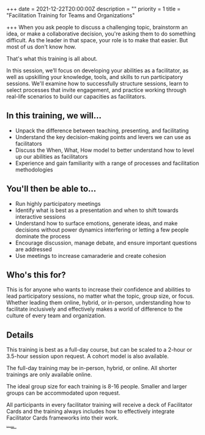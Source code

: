 +++
date = 2021-12-22T20:00:00Z
description = ""
priority = 1
title = "Facilitation Training for Teams and Organizations"

+++
When you ask people to discuss a challenging topic, brainstorm an idea, or make a collaborative decision, you're asking them to do something difficult. As the leader in that space, your role is to make that easier. But most of us don't know how.

That's what this training is all about.

In this session, we’ll focus on developing your abilities as a facilitator, as well as upskilling your knowledge, tools, and skills to run participatory sessions. We'll examine how to successfully structure sessions, learn to select processes that invite engagement, and practice working through real-life scenarios to build our capacities as facilitators.

## **In this training, we will...**

* Unpack the difference between teaching, presenting, and facilitating
* Understand the key decision-making points and levers we can use as facilitators
* Discuss the When, What, How model to better understand how to level up our abilities as facilitators
* Experience and gain familiarity with a range of processes and facilitation methodologies

## **You'll then be able to...**

* Run highly participatory meetings
* Identify what is best as a presentation and when to shift towards interactive sessions
* Understand how to surface emotions, generate ideas, and make decisions without power dynamics interfering or letting a few people dominate the process
* Encourage discussion, manage debate, and ensure important questions are addressed
* Use meetings to increase camaraderie and create cohesion

## **Who's this for?**

This is for anyone who wants to increase their confidence and abilities to lead participatory sessions, no matter what the topic, group size, or focus. Whether leading them online, hybrid, or in-person, understanding how to facilitate inclusively and effectively makes a world of difference to the culture of every team and organization.

## **Details**

This training is best as a full-day course, but can be scaled to a 2-hour or 3.5-hour session upon request. A cohort model is also available.

The full-day training may be in-person, hybrid, or online. All shorter trainings are only available online.

The ideal group size for each training is 8-16 people. Smaller and larger groups can be accommodated upon request.

All participants in every facilitator training will receive a deck of Facilitator Cards and the training always includes how to effectively integrate Facilitator Cards frameworks into their work.

<div style="margin: 1.5em auto; font-size:.10em;" class="pad type-wrap rainbow-bg rounded"><p style="margin: 0 auto;"> <a href="[https://airtable.com/shrTSIhiQhEEQmqAl](https://airtable.com/shrTSIhiQhEEQmqAl "https://airtable.com/shrTSIhiQhEEQmqAl")"><strong> Fill out the interest form here! </strong></a>

or get in touch at hello@facilitator.cards